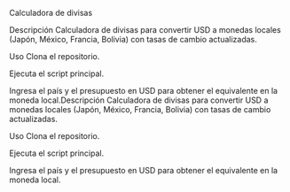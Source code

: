 Calculadora de divisas

Descripción
Calculadora de divisas para convertir USD a monedas locales (Japón, México, Francia, Bolivia) con tasas de cambio actualizadas.

Uso
Clona el repositorio.

Ejecuta el script principal.

Ingresa el país y el presupuesto en USD para obtener el equivalente en la moneda local.Descripción
Calculadora de divisas para convertir USD a monedas locales (Japón, México, Francia, Bolivia) con tasas de cambio actualizadas.

Uso
Clona el repositorio.

Ejecuta el script principal.

Ingresa el país y el presupuesto en USD para obtener el equivalente en la moneda local.
